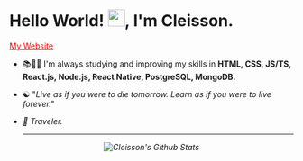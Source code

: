 
<h1>Hello World! <img src="https://raw.githubusercontent.com/kaueMarques/kaueMarques/master/hi.gif" width="30px">, I'm Cleisson. </h1>
          
<p>          
  <a href="https://cleisson.vercel.app" target="blank" style="color: red;">My Website </a> 
</p>        
      
<!--- 🔭 I’m currently working on ...--> 
- 📚👨‍💻 I'm always studying and improving my skills in <strong>HTML, CSS, JS/TS, React.js, Node.js, React Native, PostgreSQL, MongoDB.</strong>

- ☯︎ "<em>Live as if you were to die tomorrow. Learn as if you were to live forever.<em>"
- 🧳 Traveler. 
  
  ---    
  
<div align="center">

![Cleisson's Github Stats](https://github-readme-stats.vercel.app/api?username=cleissonom&show_icons=true&theme=dark)

